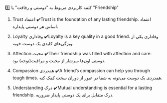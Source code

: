 5️⃣ کلمه کاربردی مربوط به "دوستی و رفاقت" یا "Friendship"
1. Trust
اعتماد
✔️Trust is the foundation of any lasting friendship.
اعتماد اساس هر دوستی پایداره.

2. Loyalty
وفاداری
✔️Loyalty is a key quality in a good friend.
وفاداری یکی از ویژگی‌های کلیدی یک دوست خوبه.

3. Affection
محبت
✔️Their friendship was filled with affection and care.
دوستی اون‌ها سرشار از محبت و مراقبت(توجه) بود.

4. Compassion
همدردی
✔️A friend’s compassion can help you through tough times.
همدردی یک دوست می‌تونه به شما در عبور از دوران سخت کمک کنه.

5. Understanding
درک
✔️Mutual understanding is essential for a lasting friendship.
درک متقابل برای یک دوستی پایدار ضروریه.
